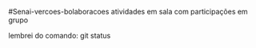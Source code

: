 #Senai-vercoes-bolaboracoes
atividades em sala com participações em grupo

lembrei do comando: git status
